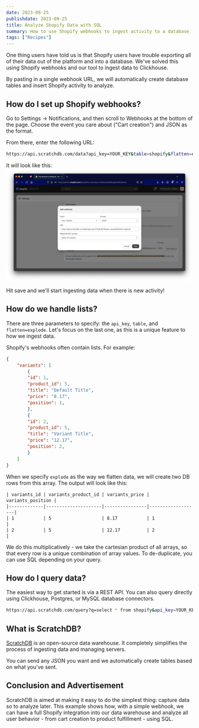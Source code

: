 ```yaml
---
date: 2023-09-25
publishdate: 2023-09-25
title: Analyze Shopify Data with SQL
summary: How to use Shopify webhooks to ingest activity to a database
tags: ["Recipes"]
---
```


One thing users have told us is that Shopify users have trouble exporting all of their
data out of the platform and into a database. We've solved this using Shopify webhooks and 
our tool to ingest data to Clickhouse.

By pasting in a single webhook URL, we will automatically create database tables
and insert Shopify activity to analyze.


## How do I set up Shopify webhooks?

Go to Settings -> Notifications, and then scroll to Webhooks at the bottom of the page. Choose
the event you care about ("Cart creation") and JSON as the format.

From there, enter the following URL:

``` bash
https://api.scratchdb.com/data?api_key=YOUR_KEY&table=shopify&flatten=explode
```

It will look like this:
![Shopify Webhook Setup](shopify_webhook.png)

Hit save and we'll start ingesting data when there is new activity! 

## How do we handle lists?

There are three parameters to specify: the `api_key`, `table`, and `flatten=explode`. Let's focus
on the last one, as this is a unique feature to how we ingest data.

Shopify's webhooks often contain lists. For example:

``` json
{
    "variants": [
        {
        "id": 1,
        "product_id": 5,
        "title": "Default Title",
        "price": "8.17",
        "position": 1,
        },
        {
        "id": 2,
        "product_id": 5,
        "title": "Variant Title",
        "price": "12.17",
        "position": 2,
        }
    ]
}
```

When we specify `explode` as the way we flatten data, we will create two DB rows from this array.
The output will look like this:

```
| variants_id | variants_product_id | variants_price | variants_position |
|-------------|---------------------|----------------|-------------------|
| 1           | 5                   | 8.17           | 1                 |
| 2           | 5                   | 12.17          | 2                 |
```

We do this multiplicatively - we take the cartesian product of all arrays, 
so that every row is a unique combination of array values. To de-duplicate, you can use SQL
depending on your query.

## How do I query data?

The easiest way to get started is via a REST API. You can also query directly using Clickhouse,
Postgres, or MySQL database connectors.

``` bash
https://api.scratchdb.com/query?q=select * from shopify&api_key=YOUR_KEY
```

## What is ScratchDB?

[ScratchDB](https://github.com/scratchdata/ScratchDB) is an open-source 
data warehouse. It completely simplifies the process of ingesting data and
managing servers.

You can send any JSON you want and we automatically create tables based on
what you've sent.

## Conclusion and Advertisement

ScratchDB is aimed at making it easy to do the simplest thing: capture data so to analyze 
later. This example shows how, with a simple webhook, we can have a full Shopify integration
into our data warehouse and analyze all user behavior - from cart creation to product fulfillment - using SQL.
